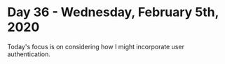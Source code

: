 # Day 36 - Wednesday, February 5th, 2020

Today's focus is on considering how I might incorporate user authentication.
